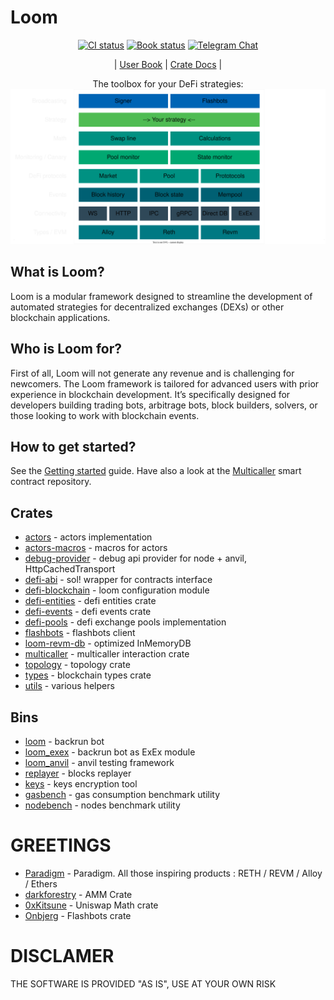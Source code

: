 # Loom

<div align="center">

[![CI status](https://github.com/dexloom/loom/workflows/Loom/badge.svg)][gh-loom]
[![Book status](https://github.com/dexloom/loom/workflows/Book/badge.svg)][gh-book]
[![Telegram Chat][tg-badge]][tg-url]

| [User Book](https://dexloom.github.io/loom/)
| [Crate Docs](https://dexloom.github.io/loom/docs/) |

[gh-loom]: https://github.com/dexloom/loom/actions/workflows/ci.yml
[gh-book]: https://github.com/dexloom/loom/actions/workflows/book.yml
[tg-badge]: https://img.shields.io/badge/telegram-dexloom_com-2CA5E0?style=plastic&logo=telegram
[tg-url]: https://t.me/dexloom_com

The toolbox for your DeFi strategies:
![Loom components](book/images/loom_components.svg)

</div>

## What is Loom?

Loom is a modular framework designed to streamline the development of automated strategies for decentralized exchanges (DEXs) or other blockchain applications.

## Who is Loom for?

First of all, Loom will not generate any revenue and is challenging for newcomers. The Loom framework is tailored for advanced users with prior experience in blockchain development. It’s specifically designed for developers building trading bots, arbitrage bots, block builders, solvers, or those looking to work with blockchain events.

## How to get started?

See the [Getting started](https://dexloom.github.io/loom/getting_started.html) guide. Have also a look at the [Multicaller](https://github.com/dexloom/multicaller) smart contract repository.


## Crates

- [actors](crates/core/actors) - actors implementation
- [actors-macros](crates/core/actors-macros) - macros for actors
- [debug-provider](crates/node/debug-provider) - debug api provider for node + anvil, HttpCachedTransport
- [defi-abi](crates/defi/abi) - sol! wrapper for contracts interface
- [defi-blockchain](crates/core/blockchain) - loom configuration module
- [defi-entities](crates/types/entities) - defi entities crate
- [defi-events](crates/types/events) - defi events crate
- [defi-pools](crates/defi/pools) - defi exchange pools implementation
- [flashbots](crates/broadcast/flashbots) - flashbots client
- [loom-revm-db](crates/evm/db) - optimized InMemoryDB
- [multicaller](crates/execution/multicaller) - multicaller interaction crate
- [topology](crates/core/topology) - topology crate
- [types](crates/types/blockchain) - blockchain types crate
- [utils](crates/evm/utils) - various helpers

## Bins

- [loom](./bin/loom_backrun) - backrun bot
- [loom_exex](./bin/loom_exex) - backrun bot as ExEx module
- [loom_anvil](./bin/loom_anvil) - anvil testing framework
- [replayer](./bin/replayer) - blocks replayer
- [keys](./bin/keys) - keys encryption tool
- [gasbench](./bin/gasbench) - gas consumption benchmark utility
- [nodebench](./bin/nodebench) - nodes benchmark utility


# GREETINGS

- [Paradigm](https://github.com/paradigmxyz) - Paradigm. All those inspiring products : RETH / REVM / Alloy / Ethers
- [darkforestry](https://github.com/darkforestry/amms-rs) - AMM Crate
- [0xKitsune](https://github.com/0xKitsune) - Uniswap Math crate
- [Onbjerg](https://github.com/onbjerg) - Flashbots crate

# DISCLAMER

THE SOFTWARE IS PROVIDED "AS IS", USE AT YOUR OWN RISK

